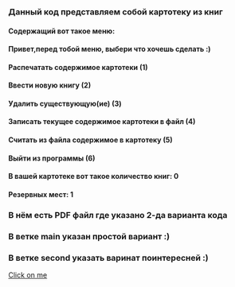 ### Данный код представляем собой картотеку из книг

#### Содержащий вот такое меню: 
#### Привет,перед тобой меню, выбери что хочешь сделать :)
#### Распечатать содержимое картотеки (1)
#### Ввести новую книгу (2) 
#### Удалить существующую(ие) (3)
#### Записать текущее содержимое картотеки в файл (4)
#### Считать из файла содержимое в картотеку (5)
#### Выйти из программы (6)
#### В вашей картотеке вот такое количество книг: 0
#### Резервных мест: 1
 
### В нём есть PDF файл где указано 2-да варианта кода
### В ветке main указан простой вариант :)
### В ветке second указать варинат поинтересней :)
[Click on me](path/to/your/pdf/file.pdf)